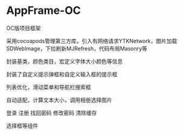 # AppFrame-OC
OC版项目框架

采用cocoapods管理第三方库。引入有网络请求YTKNetwork，图片加载SDWebImage，下拉刷新MJRefresh，代码布局Masonry等

封装基类，颜色类目，宏定义字体大小颜色等信息

封装了自定义提示弹框和自定义输入框的提示框

列表优化，滑动菜单和导航栏搜索框

自动适配，计算文本大小，调用相册选择图片

登录 注册 找回密码 修改密码 清除缓存

选择框等组件

